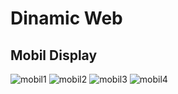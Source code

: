 # Dinamic Web
## Mobil Display
![mobil1](https://user-images.githubusercontent.com/92725053/227912300-a486bf1d-69a1-43dc-9a20-a80634fdc05d.png)
![mobil2](https://user-images.githubusercontent.com/92725053/227912796-21735f39-2572-42ea-b924-0fc76cfda531.png)
![mobil3](https://user-images.githubusercontent.com/92725053/227912827-502db6b0-c6f4-4cd0-b00b-0144ac057799.png)
![mobil4](https://user-images.githubusercontent.com/92725053/227912860-378ea9fd-732c-4498-ad7c-8122b163b8ca.png)

